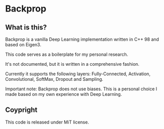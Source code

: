 # Backprop

## What is this?

Backprop is a vanilla Deep Learning implementation written in C++ 98 and based on Eigen3.

This code serves as a boilerplate for my personal research. 

It's not documented, but it is written in a comprehensive fashion.

Currently it supports the following layers: Fully-Connected, Activation, Convolutional, SoftMax, Dropout and Sampling.

Important note: Backprop does not use biases. This is a personal choice I made based on my own experience with Deep Learning.

## Coypright

This code is released under MiT license.
